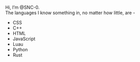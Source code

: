 Hi, I’m @SNC-0.</br>
The languages I know something in, no matter how little, are -
- CSS
- C++
- HTML
- JavaScript
- Luau
- Python
- Rust
